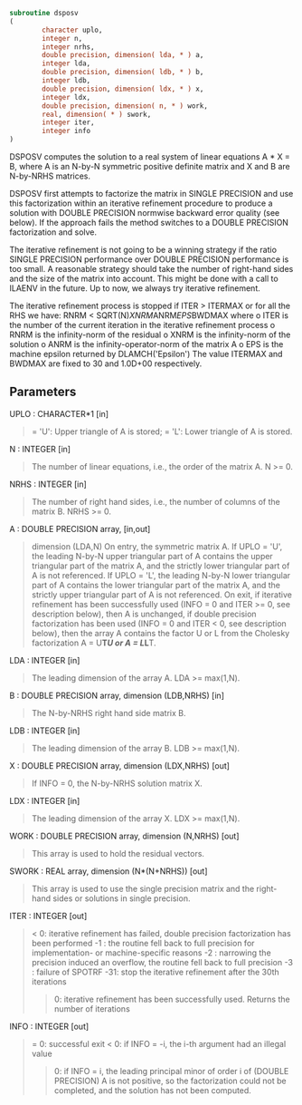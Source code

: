 ```fortran
subroutine dsposv
(
        character uplo,
        integer n,
        integer nrhs,
        double precision, dimension( lda, * ) a,
        integer lda,
        double precision, dimension( ldb, * ) b,
        integer ldb,
        double precision, dimension( ldx, * ) x,
        integer ldx,
        double precision, dimension( n, * ) work,
        real, dimension( * ) swork,
        integer iter,
        integer info
)
```

DSPOSV computes the solution to a real system of linear equations
A * X = B,
where A is an N-by-N symmetric positive definite matrix and X and B
are N-by-NRHS matrices.

DSPOSV first attempts to factorize the matrix in SINGLE PRECISION
and use this factorization within an iterative refinement procedure
to produce a solution with DOUBLE PRECISION normwise backward error
quality (see below). If the approach fails the method switches to a
DOUBLE PRECISION factorization and solve.

The iterative refinement is not going to be a winning strategy if
the ratio SINGLE PRECISION performance over DOUBLE PRECISION
performance is too small. A reasonable strategy should take the
number of right-hand sides and the size of the matrix into account.
This might be done with a call to ILAENV in the future. Up to now, we
always try iterative refinement.

The iterative refinement process is stopped if
ITER > ITERMAX
or for all the RHS we have:
RNRM < SQRT(N)*XNRM*ANRM*EPS*BWDMAX
where
o ITER is the number of the current iteration in the iterative
refinement process
o RNRM is the infinity-norm of the residual
o XNRM is the infinity-norm of the solution
o ANRM is the infinity-operator-norm of the matrix A
o EPS is the machine epsilon returned by DLAMCH('Epsilon')
The value ITERMAX and BWDMAX are fixed to 30 and 1.0D+00
respectively.

## Parameters
UPLO : CHARACTER*1 [in]
> = 'U':  Upper triangle of A is stored;
> = 'L':  Lower triangle of A is stored.

N : INTEGER [in]
> The number of linear equations, i.e., the order of the
> matrix A.  N >= 0.

NRHS : INTEGER [in]
> The number of right hand sides, i.e., the number of columns
> of the matrix B.  NRHS >= 0.

A : DOUBLE PRECISION array, [in,out]
> dimension (LDA,N)
> On entry, the symmetric matrix A.  If UPLO = 'U', the leading
> N-by-N upper triangular part of A contains the upper
> triangular part of the matrix A, and the strictly lower
> triangular part of A is not referenced.  If UPLO = 'L', the
> leading N-by-N lower triangular part of A contains the lower
> triangular part of the matrix A, and the strictly upper
> triangular part of A is not referenced.
> On exit, if iterative refinement has been successfully used
> (INFO = 0 and ITER >= 0, see description below), then A is
> unchanged, if double precision factorization has been used
> (INFO = 0 and ITER < 0, see description below), then the
> array A contains the factor U or L from the Cholesky
> factorization A = U**T*U or A = L*L**T.

LDA : INTEGER [in]
> The leading dimension of the array A.  LDA >= max(1,N).

B : DOUBLE PRECISION array, dimension (LDB,NRHS) [in]
> The N-by-NRHS right hand side matrix B.

LDB : INTEGER [in]
> The leading dimension of the array B.  LDB >= max(1,N).

X : DOUBLE PRECISION array, dimension (LDX,NRHS) [out]
> If INFO = 0, the N-by-NRHS solution matrix X.

LDX : INTEGER [in]
> The leading dimension of the array X.  LDX >= max(1,N).

WORK : DOUBLE PRECISION array, dimension (N,NRHS) [out]
> This array is used to hold the residual vectors.

SWORK : REAL array, dimension (N*(N+NRHS)) [out]
> This array is used to use the single precision matrix and the
> right-hand sides or solutions in single precision.

ITER : INTEGER [out]
> < 0: iterative refinement has failed, double precision
> factorization has been performed
> -1 : the routine fell back to full precision for
> implementation- or machine-specific reasons
> -2 : narrowing the precision induced an overflow,
> the routine fell back to full precision
> -3 : failure of SPOTRF
> -31: stop the iterative refinement after the 30th
> iterations
> > 0: iterative refinement has been successfully used.
> Returns the number of iterations

INFO : INTEGER [out]
> = 0:  successful exit
> < 0:  if INFO = -i, the i-th argument had an illegal value
> > 0:  if INFO = i, the leading principal minor of order i
> of (DOUBLE PRECISION) A is not positive, so the
> factorization could not be completed, and the solution
> has not been computed.
